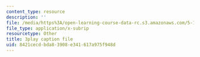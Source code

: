 ```yaml
---
content_type: resource
description: ''
file: /media/https%3A/open-learning-course-data-rc.s3.amazonaws.com/5-112-principles-of-chemical-science-fall-2005/8421cecdbda83908e341617a975f948d_KUVB9S0QX-I.srt
file_type: application/x-subrip
resourcetype: Other
title: 3play caption file
uid: 8421cecd-bda8-3908-e341-617a975f948d
---
```

